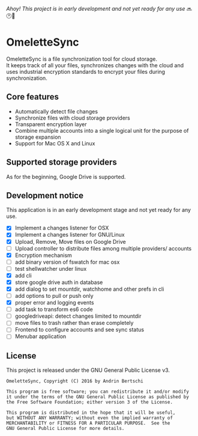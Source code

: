 _Ahoy! This project is in early development and not yet ready for any use_ :soon::clock1::arrows_counterclockwise:

# OmeletteSync

OmeletteSync is a file synchronization tool for cloud storage.  
It keeps track of all your files, synchronizes changes with the cloud
and uses industrial encryption standards to encrypt your files during synchronization.

## Core features

- Automatically detect file changes
- Synchronize files with cloud storage providers
- Transparent encryption layer
- Combine multiple accounts into a single logical unit for the purpose of storage expansion
- Support for Mac OS X and Linux

## Supported storage providers
As for the beginning, Google Drive is supported.

## Development notice

This application is in an early development stage and not yet ready for any use.

- [x] Implement a changes listener for OSX
- [x] Implement a changes listener for GNU/Linux
- [x] Upload, Remove, Move files on Google Drive
- [ ] Upload controller to distribute files among multiple providers/ accounts
- [x] Encryption mechanism
- [ ] add binary version of fswatch for mac osx
- [ ] test shellwatcher under linux
- [x] add cli
 - [x] store google drive auth in database
 - [x] add dialog to set mountdir, watchhome and other prefs in cli
 - [ ] add options to pull or push only
- [x] proper error and logging events
- [ ] add task to transform es6 code
- [ ] googledriveapi: detect changes limited to mountdir
- [ ] move files to trash rather than erase completely
- [ ] Frontend to configure accounts and see sync status
- [ ] Menubar application

## License
This project is released under the GNU General Public License v3.
```
OmeletteSync, Copyright (C) 2016 by Andrin Bertschi

This program is free software; you can redistribute it and/or modify
it under the terms of the GNU General Public License as published by
the Free Software Foundation; either version 3 of the License.

This program is distributed in the hope that it will be useful,
but WITHOUT ANY WARRANTY; without even the implied warranty of
MERCHANTABILITY or FITNESS FOR A PARTICULAR PURPOSE.  See the
GNU General Public License for more details.
```
